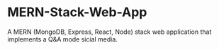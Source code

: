 # MERN-Stack-Web-App
A MERN (MongoDB, Express, React, Node) stack web application that implements a Q&amp;A mode sicial media.
